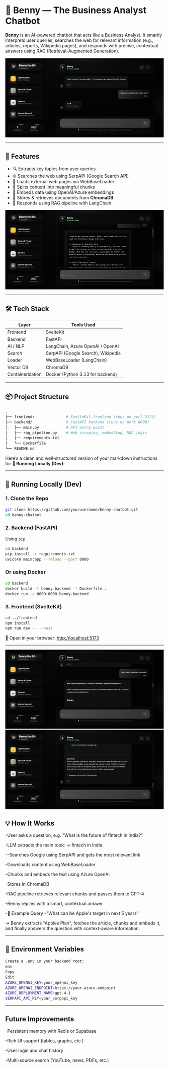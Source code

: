 # 🧠 Benny — The Business Analyst Chatbot

**Benny** is an AI-powered chatbot that acts like a Business Analyst. It smartly interprets user queries, searches the web for relevant information (e.g., articles, reports, Wikipedia pages), and responds with precise, contextual answers using RAG (Retrieval-Augmented Generation).

![Benny](./images/apple0.png)

---

## 🚀 Features

- 🔍 Extracts key topics from user queries
- 🌐 Searches the web using SerpAPI (Google Search API)
- 📄 Loads external web pages via WebBaseLoader
- 🧩 Splits content into meaningful chunks
- 🧠 Embeds data using OpenAI/Azure embeddings
- 🧬 Stores & retrieves documents from **ChromaDB**
- 💬 Responds using RAG pipeline with LangChain

![Apple](./images/apple.png)

---

## 🛠 Tech Stack

| Layer        | Tools Used                                      |
|--------------|-------------------------------------------------|
| Frontend     | SvelteKit                                       |
| Backend      | FastAPI                                         |
| AI / NLP     | LangChain, Azure OpenAI / OpenAI                |
| Search       | SerpAPI (Google Search), Wikipedia              |
| Loader       | WebBaseLoader (LangChain)                       |
| Vector DB    | ChromaDB                                        |
| Containerization | Docker (Python 3.13 for backend)            |

---

## 📦 Project Structure

```bash
.
├── frontend/              # SvelteKit frontend (runs on port 5173)
├── backend/               # FastAPI backend (runs on port 8000)
│   ├── main.py            # API entry point
│   ├── rag_pipeline.py    # Web scraping, embedding, RAG logic
│   ├── requirements.txt
│   └── Dockerfile
└── README.md
```

Here’s a clean and well-structured version of your markdown instructions for **🐳 Running Locally (Dev)**:

---

## 🐳 Running Locally (Dev)

### 1. Clone the Repo

```bash
git clone https://github.com/yourusername/benny-chatbot.git
cd benny-chatbot
```

### 2. Backend (FastAPI)

Using `pip`

```bash
cd backend
pip install -r requirements.txt
uvicorn main:app --reload --port 8000
```

### Or using Docker

```bash
cd backend
docker build -t benny-backend -f Dockerfile .
docker run -p 8000:8000 benny-backend
```

### 3. Frontend (SvelteKit)

```bash
cd ../frontend
npm install
npm run dev -- --host
```

🔗 Open in your browser: [http://localhost:5173](http://localhost:5173)

---

![stock](./images/stock.png)
![stock](./images/stock1.png)

## 💡 How It Works

-User asks a question, e.g. "What is the future of fintech in India?"

-LLM extracts the main topic → fintech in India

--Searches Google using SerpAPI and gets the most relevant link

-Downloads content using WebBaseLoader

-Chunks and embeds the text using Azure OpenAI

-Stores in ChromaDB

-RAG pipeline retrieves relevant chunks and passes them to GPT-4

-Benny replies with a smart, contextual answer

-📘 Example Query
-"What can be Apple's target in next 5 years"

→ Benny extracts "Apples Plan", fetches the article, chunks and embeds it, and finally answers the question with context-aware information.

---

## 🔐 Environment Variables

```bash
Create a .env in your backend root:
env
Copy
Edit
AZURE_OPENAI_KEY=your_openai_key
AZURE_OPENAI_ENDPOINT=https://your-azure-endpoint
AZURE_DEPLOYMENT_NAME=gpt-4.1
SERPAPI_API_KEY=your_serpapi_key
```

---

## Future Improvements

-Persistent memory with Redis or Supabase

-Rich UI support (tables, graphs, etc.)

-User login and chat history

-Multi-source search (YouTube, news, PDFs, etc.)

